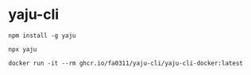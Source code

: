 # yaju-cli

`npm install -g yaju`

`npx yaju`

`docker run -it --rm ghcr.io/fa0311/yaju-cli/yaju-cli-docker:latest`
